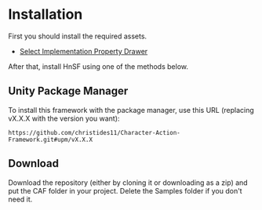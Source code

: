 # Installation
First you should install the required assets.

- [Select Implementation Property Drawer](https://github.com/medvedya/Select-implementation-property-drawer)

After that, install HnSF using one of the methods below.

## Unity Package Manager
To install this framework with the package manager, use this URL (replacing vX.X.X with the version you want):
```
https://github.com/christides11/Character-Action-Framework.git#upm/vX.X.X
```

## Download
Download the repository (either by cloning it or downloading as a zip) and put the CAF folder in your project. Delete the Samples folder if you don't need it.
